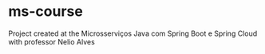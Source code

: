 # ms-course
Project created at the Microsserviços Java com Spring Boot e Spring Cloud with professor Nelio Alves
